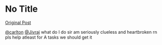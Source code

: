 # No Title

[Original Post](https://discourse.onlinedegree.iitm.ac.in/t/171141/46)

<p><a class="mention" href="/u/carlton">@carlton</a> <a class="mention" href="/u/jivraj">@Jivraj</a> what do I do sir am seriously clueless and heartbroken rn pls help atleast for A tasks we should get it</p>